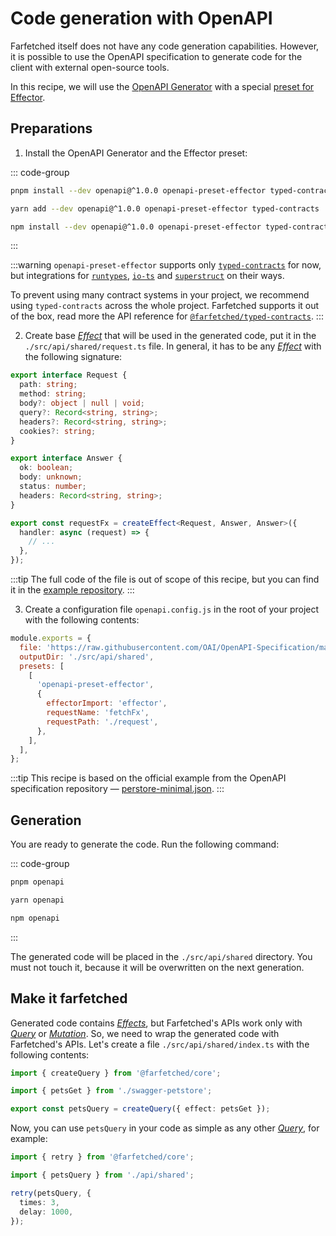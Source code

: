 # Code generation with OpenAPI

Farfetched itself does not have any code generation capabilities. However, it is possible to use the OpenAPI specification to generate code for the client with external open-source tools.

In this recipe, we will use the [OpenAPI Generator](https://github.com/openapi/openapi) with a special [preset for Effector](https://github.com/openapi/preset-effector).

## Preparations

1. Install the OpenAPI Generator and the Effector preset:

::: code-group

```sh [pnpm]
pnpm install --dev openapi@^1.0.0 openapi-preset-effector typed-contracts
```

```sh [yarn]
yarn add --dev openapi@^1.0.0 openapi-preset-effector typed-contracts
```

```sh [npm]
npm install --dev openapi@^1.0.0 openapi-preset-effector typed-contracts
```

:::

:::warning
`openapi-preset-effector` supports only [`typed-contracts`](https://github.com/bigslycat/typed-contracts) for now, but integrations for [`runtypes`](https://github.com/openapi/preset-effector/issues/12), [`io-ts`](https://github.com/openapi/preset-effector/issues/13) and [`superstruct`](https://github.com/openapi/preset-effector/issues/19) on their ways.

To prevent using many contract systems in your project, we recommend using `typed-contracts` across the whole project. Farfetched supports it out of the box, read more the API reference for [`@farfetched/typed-contracts`](/api/contracts/typed-contracts).
:::

2. Create base [_Effect_](https://effector.dev/docs/api/effector/effect) that will be used in the generated code, put it in the `./src/api/shared/request.ts` file. In general, it has to be any [_Effect_](https://effector.dev/docs/api/effector/effect) with the following signature:

```ts
export interface Request {
  path: string;
  method: string;
  body?: object | null | void;
  query?: Record<string, string>;
  headers?: Record<string, string>;
  cookies?: string;
}

export interface Answer {
  ok: boolean;
  body: unknown;
  status: number;
  headers: Record<string, string>;
}

export const requestFx = createEffect<Request, Answer, Answer>({
  handler: async (request) => {
    // ...
  },
});
```

:::tip
The full code of the file is out of scope of this recipe, but you can find it in the [example repository](https://github.com/accesso-app/frontend/blob/master/src/shared/api/request/client.ts).
:::

3. Create a configuration file `openapi.config.js` in the root of your project with the following contents:

```js
module.exports = {
  file: 'https://raw.githubusercontent.com/OAI/OpenAPI-Specification/main/examples/v2.0/json/petstore-minimal.json',
  outputDir: './src/api/shared',
  presets: [
    [
      'openapi-preset-effector',
      {
        effectorImport: 'effector',
        requestName: 'fetchFx',
        requestPath: './request',
      },
    ],
  ],
};
```

:::tip
This recipe is based on the official example from the OpenAPI specification repository — [perstore-minimal.json](https://github.com/OAI/OpenAPI-Specification/blob/main/examples/v2.0/json/petstore-minimal.json).
:::

## Generation

You are ready to generate the code. Run the following command:

::: code-group

```sh [pnpm]
pnpm openapi
```

```sh [yarn]
yarn openapi
```

```sh [npm]
npm openapi
```

:::

The generated code will be placed in the `./src/api/shared` directory. You must not touch it, because it will be overwritten on the next generation.

## Make it farfetched

Generated code contains [_Effects_](https://effector.dev/docs/api/effector/effect), but Farfetched's APIs work only with [_Query_](/api/primitives/query) or [_Mutation_](/api/primitives/mutation). So, we need to wrap the generated code with Farfetched's APIs. Let's create a file `./src/api/shared/index.ts` with the following contents:

```ts
import { createQuery } from '@farfetched/core';

import { petsGet } from './swagger-petstore';

export const petsQuery = createQuery({ effect: petsGet });
```

Now, you can use `petsQuery` in your code as simple as any other [_Query_](/api/primitives/query), for example:

```ts
import { retry } from '@farfetched/core';

import { petsQuery } from './api/shared';

retry(petsQuery, {
  times: 3,
  delay: 1000,
});
```
